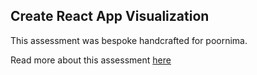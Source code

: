 ## Create React App Visualization

This assessment was bespoke handcrafted for poornima.

Read more about this assessment [here](https://react.eogresources.com)
